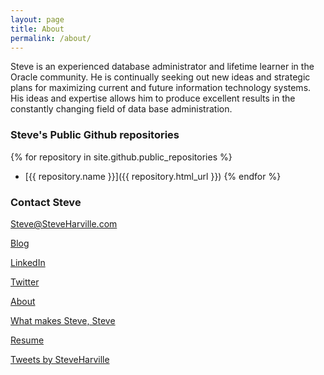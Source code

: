 ```yaml
---
layout: page
title: About
permalink: /about/
---
```


Steve is an experienced database administrator and lifetime learner in the Oracle community.  He is continually seeking out new ideas and strategic plans for maximizing current and future information technology systems.  His ideas and expertise allows him to produce excellent results in the constantly changing field of data base administration.


### Steve's Public Github repositories
{% for repository in site.github.public_repositories %}
  * [{{ repository.name }}]({{ repository.html_url }})
{% endfor %}

### Contact Steve

[Steve@SteveHarville.com](mailto:steve@steveharville.com)

[Blog](https://steveharville.wordpress.com)

[LinkedIn](https://linkedin.com/in/steveharvilleoracledba)

[Twitter](https://twitter.com/SteveHarville)

[About](https://steveharville.github.io/about/)

[What makes Steve, Steve](https://steveharville.github.io/)

[Resume](https://drive.google.com/file/d/1CKdpmovw1Yzf1brjYyM1WIpye1mqXycr/view?usp=sharing)

<a class="twitter-timeline" data-height="1000" data-theme="light" href="https://twitter.com/SteveHarville?ref_src=twsrc%5Etfw">Tweets by SteveHarville</a> <script async src="https://platform.twitter.com/widgets.js" charset="utf-8"></script> 
